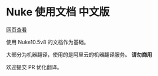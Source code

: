 # Nuke 使用文档 中文版

[网页查看](https://natescarlet.github.io/nuke-doc-cn/)

使用 Nuke10.5v8 的文档作为基础。

大部分为机器翻译，使用的是阿里云的机器翻译服务。 **请勿商用**

欢迎提交 PR 优化翻译。
